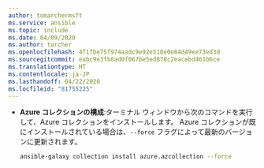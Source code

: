 ```yaml
---
author: tomarchermsft
ms.service: ansible
ms.topic: include
ms.date: 04/09/2020
ms.author: tarcher
ms.openlocfilehash: 4f1fbe75f974aadc9e92e518e0e84d49ee73ed3d
ms.sourcegitcommit: eabc9e3fb8ad0f067be5ed878c2eacebd461b6ce
ms.translationtype: HT
ms.contentlocale: ja-JP
ms.lasthandoff: 04/22/2020
ms.locfileid: "81755225"
---
```

- **Azure コレクションの構成**:ターミナル ウィンドウから次のコマンドを実行して、Azure コレクションをインストールします。 Azure コレクションが既にインストールされている場合は、`--force` フラグによって最新のバージョンに更新されます。

    ```bash
    ansible-galaxy collection install azure.azcollection --force
    ```
